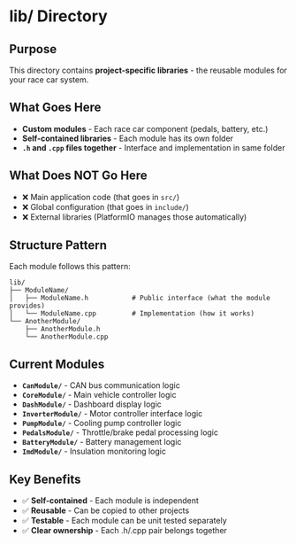 # lib/ Directory

## Purpose
This directory contains **project-specific libraries** - the reusable modules for your race car system.

## What Goes Here
- **Custom modules** - Each race car component (pedals, battery, etc.)
- **Self-contained libraries** - Each module has its own folder
- **`.h` and `.cpp` files together** - Interface and implementation in same folder

## What Does NOT Go Here
- ❌ Main application code (that goes in `src/`)
- ❌ Global configuration (that goes in `include/`)
- ❌ External libraries (PlatformIO manages those automatically)

## Structure Pattern
Each module follows this pattern:
```
lib/
├── ModuleName/
│   ├── ModuleName.h           # Public interface (what the module provides)
│   └── ModuleName.cpp         # Implementation (how it works)
└── AnotherModule/
    ├── AnotherModule.h
    └── AnotherModule.cpp
```

## Current Modules
- **`CanModule/`** - CAN bus communication logic
- **`CoreModule/`** - Main vehicle controller logic  
- **`DashModule/`** - Dashboard display logic
- **`InverterModule/`** - Motor controller interface logic
- **`PumpModule/`** - Cooling pump controller logic
- **`PedalsModule/`** - Throttle/brake pedal processing logic
- **`BatteryModule/`** - Battery management logic
- **`ImdModule/`** - Insulation monitoring logic

## Key Benefits
- ✅ **Self-contained** - Each module is independent
- ✅ **Reusable** - Can be copied to other projects
- ✅ **Testable** - Each module can be unit tested separately
- ✅ **Clear ownership** - Each .h/.cpp pair belongs together